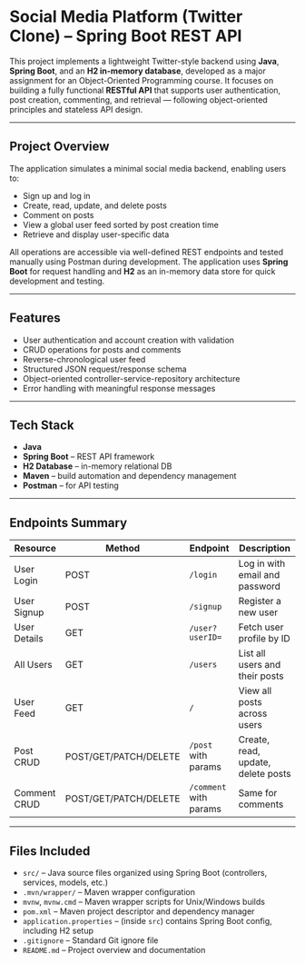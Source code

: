 # Social Media Platform (Twitter Clone) – Spring Boot REST API

This project implements a lightweight Twitter-style backend using **Java**, **Spring Boot**, and an **H2 in-memory database**, developed as a major assignment for an Object-Oriented Programming course. It focuses on building a fully functional **RESTful API** that supports user authentication, post creation, commenting, and retrieval — following object-oriented principles and stateless API design.

---

## Project Overview

The application simulates a minimal social media backend, enabling users to:
- Sign up and log in
- Create, read, update, and delete posts
- Comment on posts
- View a global user feed sorted by post creation time
- Retrieve and display user-specific data

All operations are accessible via well-defined REST endpoints and tested manually using Postman during development. The application uses **Spring Boot** for request handling and **H2** as an in-memory data store for quick development and testing.

---

## Features

- User authentication and account creation with validation
- CRUD operations for posts and comments
- Reverse-chronological user feed
- Structured JSON request/response schema
- Object-oriented controller-service-repository architecture
- Error handling with meaningful response messages

---

## Tech Stack

- **Java**  
- **Spring Boot** – REST API framework  
- **H2 Database** – in-memory relational DB 
- **Maven** – build automation and dependency management  
- **Postman** – for API testing
  
---

## Endpoints Summary

| Resource       | Method | Endpoint        | Description                        |
|----------------|--------|-----------------|------------------------------------|
| User Login     | POST   | `/login`        | Log in with email and password     |
| User Signup    | POST   | `/signup`       | Register a new user                |
| User Details   | GET    | `/user?userID=` | Fetch user profile by ID           |
| All Users      | GET    | `/users`        | List all users and their posts     |
| User Feed      | GET    | `/`             | View all posts across users        |
| Post CRUD      | POST/GET/PATCH/DELETE | `/post` with params | Create, read, update, delete posts |
| Comment CRUD   | POST/GET/PATCH/DELETE | `/comment` with params | Same for comments                  |



---

## Files Included

- `src/` – Java source files organized using Spring Boot (controllers, services, models, etc.)  
- `.mvn/wrapper/` – Maven wrapper configuration  
- `mvnw`, `mvnw.cmd` – Maven wrapper scripts for Unix/Windows builds  
- `pom.xml` – Maven project descriptor and dependency manager  
- `application.properties` – (inside `src`) contains Spring Boot config, including H2 setup  
- `.gitignore` – Standard Git ignore file  
- `README.md` – Project overview and documentation
